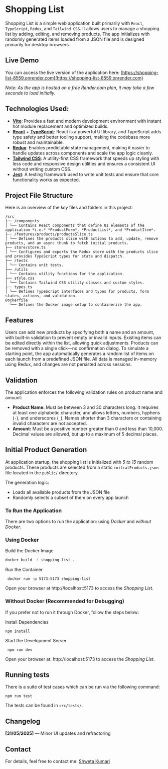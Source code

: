 # Shopping List 

Shopping List is a simple web application built primarily with `React`, `TypeScript`, `Redux`, and `Tailwind CSS`. It allows users to manage a shopping list by adding, editing, and removing products. The app initializes with randomly generated items loaded from a JSON file and is designed primarily for desktop browsers.

## Live Demo
You can access the live version of the application here: [https://shopping-list-8559.onrender.com](https://shopping-list-8559.onrender.com)

*Note: As the app is hosted on a free Render.com plan, it may take a few seconds to load initially.*

## Technologies Used:
- [**Vite**](https://vitejs.dev/): Provides a fast and modern development environment with instant hot module replacement and optimized builds.
- [**React**](https://reactjs.org/) + [**TypeScript**](https://www.typescriptlang.org/): React is a powerful UI library, and TypeScript adds type safety and better tooling support, making the codebase more robust and maintainable.
- [**Redux**](https://redux.js.org/): Enables predictable state management, making it easier to handle updates across components and scale the app logic cleanly.
- [**Tailwind CSS**](https://tailwindcss.com/): A utility-first CSS framework that speeds up styling with less code and responsive design utilities and ensures a consistent UI without writing custom CSS.
- [**Jest**](https://jestjs.io/): A testing framework used to write unit tests and ensure that core functionality works as expected.

## Project File Structure
Here is an overview of the *key* files and folders in this project:

```
/src
├── /components
│ └── Contains React components that define UI elements of the application *i.e.* *ProductForm*, *ProductList*, and *ProductItem*.
├── /features/products/productsSlice.ts
│ └── Defines the products slice with actions to add, update, remove products, and an async thunk to fetch initial products.
├── store/store.ts
│ └── Configures and exports the Redux store with the products slice and provides TypeScript types for state and dispatch.
├── /tests
│ └── Contains unit tests.
├── /utils
│ └── Contains utility functions for the application.
├── style.css
│ └── Contains Tailwind CSS utility classes and custom styles.
├── types.ts
│ └── Defines TypeScript interfaces and types for products, form states, actions, and validation.
Dockerfile
  └── Defines the Docker image setup to containerize the app.
```

## Features
Users can add new products by specifying both a name and an amount, with built-in validation to prevent empty or invalid inputs. Existing items can be edited directly within the list, allowing quick adjustments. Products can be removed with a single click—no confirmation dialog. To simulate a starting point, the app automatically generates a random list of items on each launch from a predefined JSON file. All data is managed in-memory using Redux, and changes are not persisted across sessions. 

## Validation
The application enforces the following validation rules on product name and amount:

- **Product Name:** Must be between 3 and 30 characters long. It requires at least one alphabetic character, and allows letters, numbers, hyphens (`-`), and underscores (`_`). Names shorter than 3 characters or containing invalid characters are not accepted.
- **Amount:** Must be a positive number greater than 0 and less than 10,000. Decimal values are allowed, but up to a maximum of 5 decimal places.

## Initial Product Generation

At application startup, the shopping list is initialized with *5 to 15* random products. These products are selected from a static `initialProducts.json` file located in the `public/` directory.

The generation logic:
- Loads all available products from the JSON file
- Randomly selects a subset of them on every app launch

### To Run the Application
There are two options to run the application: using *Docker* and *without Docker*.

### Using Docker 

Build the Docker Image
```bash
docker build -t shopping-list .
```

Run the Container 
```
 docker run -p 5173:5173 shopping-list
```
Open your browser at http://localhost:5173 to access the *Shopping List*.

### Without Docker (Recommended for Debugging)
If you prefer not to run it through Docker, follow the steps below:

Install Dependencies
```
npm install
```
 Start the Development Server 
```
 npm run dev 
 ```
Open your browser at: http://localhost:5173 to access the *Shopping List*.


## Running tests 

There is a suite of test cases which can be run via the following command:
```
npm run test
```
The tests can be found in `src/tests/`.

## Changelog

**[31/05/2025]** — Minor UI updates and refractoring

## Contact
For details, feel free to contact me:
[Shweta Kumari](mailto:shwetaruhi0@gmail.com)
